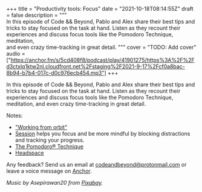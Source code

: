 +++
title = "Productivity tools: Focus"
date = "2021-10-18T08:14:55Z"
draft = false
description = """\
  In this episode of Code && Beyond, Pablo and Alex share their best tips and \
  tricks to stay focused on the task at hand. Listen as they recount their \
  experiences and discuss focus tools like the Pomodoro Technique, meditation, \
  and even crazy time-tracking in great detail.
  """
cover = "TODO: Add cover"
audio = ["https://anchor.fm/s/5cd408f8/podcast/play/41901275/https%3A%2F%2Fd3ctxlq1ktw2nl.cloudfront.net%2Fstaging%2F2021-9-17%2Fcf0a8bac-8b94-b7b4-017c-d0c976ecb454.mp3"]
+++

In this episode of Code && Beyond, Pablo and Alex share their best tips and
tricks to stay focused on the task at hand. Listen as they recount their
experiences and discuss focus tools like the Pomodoro Technique, meditation,
and even crazy time-tracking in great detail.

<!--more-->

Notes:

- ["Working from
  orbit"](https://blog.immersed.team/working-from-orbit-39bf95a6d385)
- [Session](https://www.stayinsession.com/) helps you focus and be more mindful
  by blocking distractions and tracking your progress.
- [The Pomodoro®
  Technique](https://francescocirillo.com/pages/pomodoro-technique)
- [Headspace](https://www.headspace.com/)

Any feedback? Send us an email at
[codeandbeyond@protonmail.com](mailto:codeandbeyond@protonmail.com) or leave a
voice message on [Anchor](https://anchor.fm/codeandbeyond).

*Music by Asepirawan20 from [Pixabay](https://pixabay.com/).*
